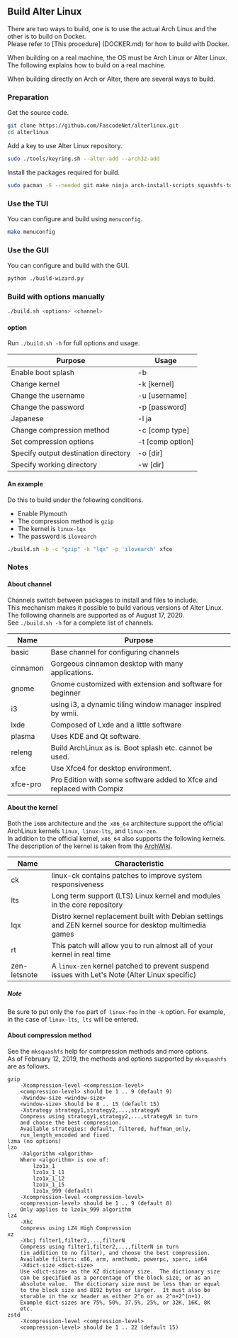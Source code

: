 ## Build Alter Linux

There are two ways to build, one is to use the actual Arch Linux and the other is to build on Docker.  
Please refer to [This procedure] (DOCKER.md) for how to build with Docker.  

When building on a real machine, the OS must be Arch Linux or Alter Linux.
The following explains how to build on a real machine.  

When building directly on Arch or Alter, there are several ways to build.  

### Preparation

Get the source code.

```bash
git clone https://github.com/FascodeNet/alterlinux.git
cd alterlinux
```

Add a key to use Alter Linux repository.

```bash
sudo ./tools/keyring.sh --alter-add --arch32-add
```

Install the packages required for build.

```bash
sudo pacman -S --needed git make ninja arch-install-scripts squashfs-tools libisoburn dosfstools cmake pyalpm
```

### Use the TUI

You can configure and build using `menuconfig`.  

```bash
make menuconfig
```

### Use the GUI

You can configure and build with the GUI.

```bash
python ./build-wizard.py
```

### Build with options manually

```bash
./build.sh <options> <channel>
```

#### option

Run `./build.sh -h` for full options and usage.  

 Purpose | Usage
--- | ---
 Enable boot splash | -b
 Change kernel | -k [kernel]
 Change the username | -u [username]
 Change the password | -p [password]
 Japanese | -l ja
 Change compression method | -c [comp type]
 Set compression options | -t [comp option]
 Specify output destination directory | -o [dir]
 Specify working directory | -w [dir]

#### An example

Do this to build under the following conditions.

- Enable Plymouth
- The compression method is `gzip`
- The kernel is `linux-lqx`
- The password is `ilovearch`

```bash
./build.sh -b -c "gzip" -k "lqx" -p 'ilovearch' xfce
```

### Notes

#### About channel

Channels switch between packages to install and files to include.  
This mechanism makes it possible to build various versions of Alter Linux.  
The following channels are supported as of August 17, 2020.  
See `./build.sh -h` for a complete list of channels.

Name | Purpose
--- | ---
basic | Base channel for configuring channels
cinnamon | Gorgeous cinnamon desktop with many applications.
gnome | Gnome customized with extension and software for beginner
i3 | using i3, a dynamic tiling window manager inspired by wmii.
lxde | Composed of Lxde and a little software
plasma | Uses KDE and Qt software.
releng | Build ArchLinux as is. Boot splash etc. cannot be used.
xfce | Use Xfce4 for desktop environment.
xfce-pro | Pro Edition with some software added to Xfce and replaced with Compiz

#### About the kernel

Both the `i686` architecture and the` x86_64` architecture support the official ArchLinux kernels `linux`,` linux-lts`, and `linux-zen`.  
In addition to the official kernel, `x86_64` also supports the following kernels.  
The description of the kernel is taken from the [ArchWiki](https://wiki.archlinux.jp/index.php/%E3%82%AB%E3%83%BC%E3%83%8D%E3%83%AB).

| Name         | Characteristic                                                                                          |
| ------------ | ------------------------------------------------------------------------------------------------------- |
| ck           | linux-ck contains patches to improve system responsiveness                                              |
| lts          | Long term support (LTS) Linux kernel and modules in the core repository                                 |
| lqx          | Distro kernel replacement built with Debian settings and ZEN kernel source for desktop multimedia games |
| rt           | This patch will allow you to run almost all of your kernel in real time                                 |
| zen-letsnote | A `linux-zen` kernel patched to prevent suspend issues with Let's Note (Alter Linux specific)           |

##### Note

Be sure to put only the `foo` part of` linux-foo` in the `-k` option. For example, in the case of `linux-lts`,` lts` will be entered.  

#### About compression method

See the `mksquashfs` help for compression methods and more options.  
As of February 12, 2019, the methods and options supported by `mksquashfs` are as follows.  

```
gzip
    -Xcompression-level <compression-level>
    <compression-level> should be 1 .. 9 (default 9)
    -Xwindow-size <window-size>
    <window-size> should be 8 .. 15 (default 15)
    -Xstrategy strategy1,strategy2,...,strategyN
    Compress using strategy1,strategy2,...,strategyN in turn
    and choose the best compression.
    Available strategies: default, filtered, huffman_only,
    run_length_encoded and fixed
lzma (no options)
lzo
    -Xalgorithm <algorithm>
    Where <algorithm> is one of:
        lzo1x_1
        lzo1x_1_11
        lzo1x_1_12
        lzo1x_1_15
        lzo1x_999 (default)
    -Xcompression-level <compression-level>
    <compression-level> should be 1 .. 9 (default 8)
    Only applies to lzo1x_999 algorithm
lz4
    -Xhc
    Compress using LZ4 High Compression
xz
    -Xbcj filter1,filter2,...,filterN
    Compress using filter1,filter2,...,filterN in turn
    (in addition to no filter), and choose the best compression.
    Available filters: x86, arm, armthumb, powerpc, sparc, ia64
    -Xdict-size <dict-size>
    Use <dict-size> as the XZ dictionary size.  The dictionary size
    can be specified as a percentage of the block size, or as an
    absolute value.  The dictionary size must be less than or equal
    to the block size and 8192 bytes or larger.  It must also be
    storable in the xz header as either 2^n or as 2^n+2^(n+1).
    Example dict-sizes are 75%, 50%, 37.5%, 25%, or 32K, 16K, 8K
    etc.
zstd
    -Xcompression-level <compression-level>
    <compression-level> should be 1 .. 22 (default 15)
```
